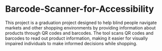 # Barcode-Scanner-for-Accessibility
This project is a graduation project designed to help blind people navigate markets and other shopping environments by providing information about products through QR codes and barcodes. The tool scans QR codes and barcodes to read out product information, making it easier for visually impaired individuals to make informed decisions while shopping.
